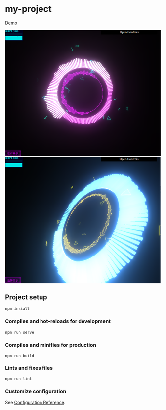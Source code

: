 # my-project


[Demo](https://hocoa.github.io/AudioPlayer/dist/index.html)


![Image text](example.png)
![Image text](example1.png)
## Project setup
```
npm install
```

### Compiles and hot-reloads for development
```
npm run serve
```

### Compiles and minifies for production
```
npm run build
```

### Lints and fixes files
```
npm run lint
```

### Customize configuration
See [Configuration Reference](https://cli.vuejs.org/config/).
